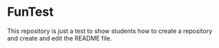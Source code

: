 # FunTest

This repository is just a test to show students how to create a repository and create and edit the README file.
